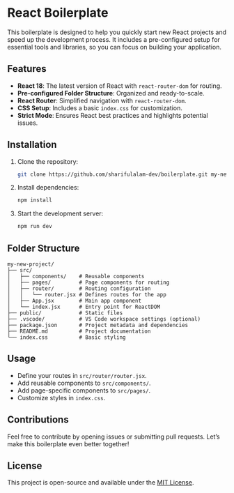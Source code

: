 # React Boilerplate

This boilerplate is designed to help you quickly start new React projects and speed up the development process. It includes a pre-configured setup for essential tools and libraries, so you can focus on building your application.

## Features

- **React 18**: The latest version of React with `react-router-dom` for routing.
- **Pre-configured Folder Structure**: Organized and ready-to-scale.
- **React Router**: Simplified navigation with `react-router-dom`.
- **CSS Setup**: Includes a basic `index.css` for customization.
- **Strict Mode**: Ensures React best practices and highlights potential issues.

## Installation

1. Clone the repository:

   ```bash
   git clone https://github.com/sharifulalam-dev/boilerplate.git my-new-project
   ```

2. Install dependencies:

   ```bash
   npm install
   ```

3. Start the development server:
   ```bash
   npm run dev
   ```

## Folder Structure

```
my-new-project/
├── src/
│   ├── components/    # Reusable components
│   ├── pages/         # Page components for routing
│   ├── router/        # Routing configuration
│   │   └── router.jsx # Defines routes for the app
│   ├── App.jsx        # Main app component
│   └── index.jsx      # Entry point for ReactDOM
├── public/            # Static files
├── .vscode/           # VS Code workspace settings (optional)
├── package.json       # Project metadata and dependencies
├── README.md          # Project documentation
└── index.css          # Basic styling
```

## Usage

- Define your routes in `src/router/router.jsx`.
- Add reusable components to `src/components/`.
- Add page-specific components to `src/pages/`.
- Customize styles in `index.css`.

## Contributions

Feel free to contribute by opening issues or submitting pull requests. Let’s make this boilerplate even better together!

## License

This project is open-source and available under the [MIT License](LICENSE).
